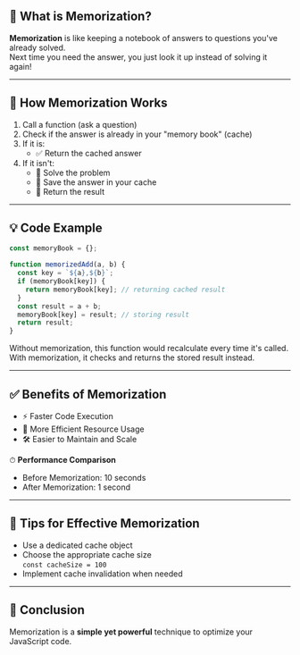 ## 📘 What is Memorization?

**Memorization** is like keeping a notebook of answers to questions you've already solved.  
Next time you need the answer, you just look it up instead of solving it again!

---

## 🔧 How Memorization Works

1. Call a function (ask a question)
2. Check if the answer is already in your "memory book" (cache)
3. If it is:
   - ✅ Return the cached answer
4. If it isn't:
   - 🧠 Solve the problem
   - 📝 Save the answer in your cache
   - 🔁 Return the result

---

## 💡 Code Example

```javascript
const memoryBook = {};

function memorizedAdd(a, b) {
  const key = `${a},${b}`;
  if (memoryBook[key]) {
    return memoryBook[key]; // returning cached result
  }
  const result = a + b;
  memoryBook[key] = result; // storing result
  return result;
}
```

Without memorization, this function would recalculate every time it's called.  
With memorization, it checks and returns the stored result instead.

---

## ✅ Benefits of Memorization

- ⚡ Faster Code Execution
- 🧠 More Efficient Resource Usage
- 🛠 Easier to Maintain and Scale

⏱ **Performance Comparison**  
- Before Memorization: 10 seconds  
- After Memorization: 1 second  

---

## 🧠 Tips for Effective Memorization

- Use a dedicated cache object
- Choose the appropriate cache size  
  `const cacheSize = 100`
- Implement cache invalidation when needed

---

## 📌 Conclusion

Memorization is a **simple yet powerful** technique to optimize your JavaScript code.